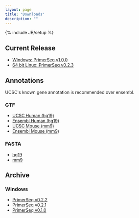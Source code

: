 ```yaml
---
layout: page
title: "Downloads"
description: ""
---
```

{% include JB/setup %}

## Current Release

* [Windows: PrimerSeq v1.0.0](http://sourceforge.net/projects/primerseq/files/PrimerSeq/PrimerSeq.win32.1.0.0.exe/download)
* [64 bit Linux: PrimerSeq v0.2.3](http://sourceforge.net/projects/primerseq/files/PrimerSeq/PrimerSeq.debian.x64.0.2.3.tgz/download)

## Annotations

UCSC's known gene annotation is recommended over ensembl.

### GTF

* [UCSC Human (hg19)](http://sourceforge.net/projects/primerseq/files/GTF/Homo_sapiens.knownGene.hg19.sorted.withGenes.gtf.gz/download)
* [Ensembl Human (hg19)](http://sourceforge.net/projects/primerseq/files/GTF/Homo_sapiens.GRCh37.69.sorted.gtf.gz/download)
* [UCSC Mouse (mm9)](http://sourceforge.net/projects/primerseq/files/GTF/Mus_musculus.knownGene.mm9.sorted.withGenes.gtf.gz/download)
* [Ensembl Mouse (mm9)](http://sourceforge.net/projects/primerseq/files/GTF/Mus_musculus.GRCm38.69.sorted.gtf.gz/download)

### FASTA

* [hg19](http://hgdownload.cse.ucsc.edu/goldenPath/hg19/bigZips/hg19.2bit)
* [mm9](http://hgdownload.cse.ucsc.edu/goldenPath/mm9/bigZips/mm9.2bit)

## Archive

### Windows

* [PrimerSeq v0.2.2](http://sourceforge.net/projects/primerseq/files/PrimerSeq/PrimerSeq.win32.0.2.2.exe/download)
* [PrimerSeq v0.2.1](http://sourceforge.net/projects/primerseq/files/PrimerSeq/PrimerSeq.win32.0.2.1.exe/download)
* [PrimerSeq v0.1.0](http://sourceforge.net/projects/primerseq/files/PrimerSeq/PrimerSeq.win32.0.1.0.exe/download)
